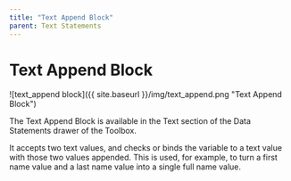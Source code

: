 ```yaml
---
title: "Text Append Block"
parent: Text Statements
---
```

# Text Append Block
![text_append block]({{ site.baseurl }}/img/text_append.png "Text Append Block")

The Text Append Block is available in the Text section of the Data Statements drawer of the Toolbox.

It accepts two text values, and checks or binds the variable to a text value with those two values appended. This is used, for example, to turn a first name value and a last name value into a single full name value.
